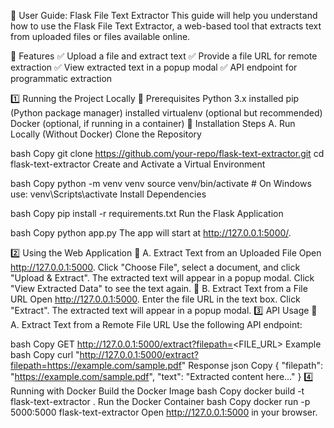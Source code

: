 📖 User Guide: Flask File Text Extractor
This guide will help you understand how to use the Flask File Text Extractor, a web-based tool that extracts text from uploaded files or files available online.

🔹 Features
✅ Upload a file and extract text
✅ Provide a file URL for remote extraction
✅ View extracted text in a popup modal
✅ API endpoint for programmatic extraction

1️⃣ Running the Project Locally
📌 Prerequisites
Python 3.x installed
pip (Python package manager) installed
virtualenv (optional but recommended)
Docker (optional, if running in a container)
📌 Installation Steps
A. Run Locally (Without Docker)
Clone the Repository

bash
Copy
git clone https://github.com/your-repo/flask-text-extractor.git
cd flask-text-extractor
Create and Activate a Virtual Environment

bash
Copy
python -m venv venv
source venv/bin/activate  # On Windows use: venv\Scripts\activate
Install Dependencies

bash
Copy
pip install -r requirements.txt
Run the Flask Application

bash
Copy
python app.py
The app will start at http://127.0.0.1:5000/.

2️⃣ Using the Web Application
🔹 A. Extract Text from an Uploaded File
Open http://127.0.0.1:5000.
Click "Choose File", select a document, and click "Upload & Extract".
The extracted text will appear in a popup modal.
Click "View Extracted Data" to see the text again.
🔹 B. Extract Text from a File URL
Open http://127.0.0.1:5000.
Enter the file URL in the text box.
Click "Extract".
The extracted text will appear in a popup modal.
3️⃣ API Usage
🔹 A. Extract Text from a Remote File URL
Use the following API endpoint:

bash
Copy
GET http://127.0.0.1:5000/extract?filepath=<FILE_URL>
Example
bash
Copy
curl "http://127.0.0.1:5000/extract?filepath=https://example.com/sample.pdf"
Response
json
Copy
{
  "filepath": "https://example.com/sample.pdf",
  "text": "Extracted content here..."
}
4️⃣ Running with Docker
Build the Docker Image
bash
Copy
docker build -t flask-text-extractor .
Run the Docker Container
bash
Copy
docker run -p 5000:5000 flask-text-extractor
Open http://127.0.0.1:5000 in your browser.